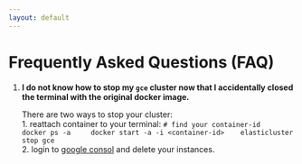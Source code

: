 ```yaml
---
layout: default 
---
```


# Frequently Asked Questions (FAQ)


1. **I do not know how to stop my `gce` cluster now that I accidentally closed the terminal with the original docker image.**   

    There are two ways to stop your cluster:      
        1. reattach container to your terminal:
            ```
            # find your container-id    
            docker ps -a    
            docker start -a -i <container-id>   
            elasticluster stop gce
            ```     
        2. login to [google consol](https://console.cloud.google.com) and delete your instances.
